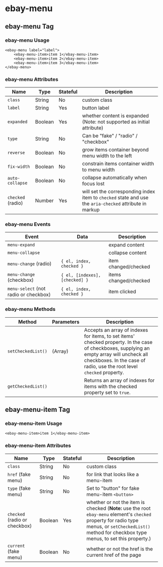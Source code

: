 # ebay-menu

## ebay-menu Tag

### ebay-menu Usage

```marko
<ebay-menu label="label">
    <ebay-menu-item>item 1</ebay-menu-item>
    <ebay-menu-item>item 2</ebay-menu-item>
    <ebay-menu-item>item 3</ebay-menu-item>
</ebay-menu>
```

### ebay-menu Attributes

Name | Type | Stateful | Description
--- | --- | --- | ---
`class` | String | No | custom class
`label` | String | Yes | button label
`expanded` | Boolean | Yes | whether content is expanded (Note: not supported as initial attribute)
`type` | String | No | Can be "fake" / "radio" / "checkbox"
`reverse` | Boolean | No | grow items container beyond menu width to the left
`fix-width` | Boolean | No | constrain items container width to menu width
`auto-collapse` | Boolean | No | collapse automatically when focus lost
`checked` (radio) | Number | Yes | will set the corresponding index item to `checked` state and use the `aria-checked` attribute in markup

### ebay-menu Events

Event | Data | Description
--- | --- | ---
`menu-expand` |  | expand content
`menu-collapse` |  | collapse content
`menu-change` (radio) | `{ el, index, checked }` | item changed/checked
`menu-change` (checkbox) | `{ el, [indexes], [checked] }` | items changed/checked
`menu-select` (not radio or checkbox) | `{ el, index, checked }` | item clicked

### ebay-menu Methods

Method | Parameters | Description
--- | --- | ---
`setCheckedList()` | (Array) | Accepts an array of indexes for items, to set items' checked property. In the case of checkboxes, supplying an empty array will uncheck all checkboxes. In the case of radio, use the root level `checked` property.
`getCheckedList()` |  | Returns an array of indexes for items with the checked property set to `true`.

## ebay-menu-item Tag

### ebay-menu-item Usage

```marko
<ebay-menu-item>item 1</ebay-menu-item>
```

### ebay-menu-item Attributes

Name | Type | Stateful | Description
--- | --- | --- | ---
`class` | String | No | custom class
`href` (fake menu) | String | No | for link that looks like a menu-item
`type` (fake menu) | String | No | Set to "button" for fake menu-item `<button>`
`checked` (radio or checkbox) | Boolean | Yes | whether or not the item is checked (**Note:** use the root `ebay-menu` element's `checked` property for radio type menus, or `setCheckedList()` method for checkbox type menus, to set this property.)
`current` (fake menu) | Boolean | No | whether or not the href is the current href of the page
